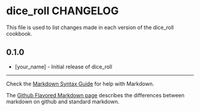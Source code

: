 dice_roll CHANGELOG
===================

This file is used to list changes made in each version of the dice_roll cookbook.

0.1.0
-----
- [your_name] - Initial release of dice_roll

- - -
Check the [Markdown Syntax Guide](http://daringfireball.net/projects/markdown/syntax) for help with Markdown.

The [Github Flavored Markdown page](http://github.github.com/github-flavored-markdown/) describes the differences between markdown on github and standard markdown.
